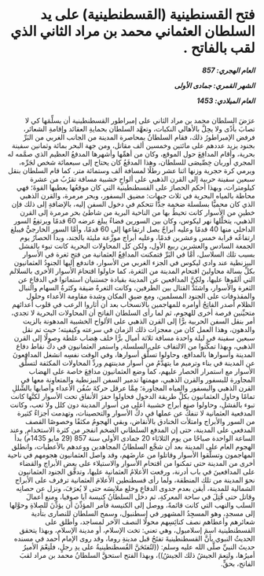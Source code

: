 <h1 dir="rtl">فتح القسنطينية (القسطنطينية) على يد السلطان العثماني محمد بن مراد الثاني الذي لقب بالفاتح .</h1>

<h5 dir="rtl">العام الهجري:  857

الشهر القمري: جمادى الأولى

العام الميلادي: 1453</h5>

<p dir="rtl">عرَضَ السلطان محمد بن مراد الثاني على إمبراطور القسطنطينية أن يسلِّمَها كي لا تصابَ بأذًى ولا يحِلَّ بالأهالي النكبات، وتعهَّد السلطان بحمايةِ العقائد وإقامةِ الشعائر، فرفض الإمبراطورُ ذلك، فقام السلطانُ بمحاصرة المدينة من الجانب الغربي من البَرِّ بجنود يزيد عددهم على مائتين وخمسين ألف مقاتل، ومن جهة البحر بمائة وثمانين سفينة بحرية، وأقام المدافِعَ حول الموقع، وكان من أهمِّها وأشهرها المدفعُ العظيم الذي صمَّمه له المجري أوربان خِصِّيصَى للسلطان، وهذا المدفَعُ كان يحتاج إلى سبعمائة شخص لجَرِّه، ويرمي كرة حجرية وزنها اثنا عشر رطلًا لمسافة ألف وستمائة متر، كما قام السلطان بنقل سبعين سفينة حربية إلى القرن الذهبي على ألواحٍ خشبية مسافة تقرُبُ من عشرة كيلومترات، وبهذا أحكم الحصارَ على القسطنطينية التي كان موقعُها يعطيها القوةَ؛ فهي محاطة بالمياه البحرية في ثلاث جبهات: مضيق البسفور، وبحر مرمرة، والقرن الذهبي الذي كان محميًّا بسلسلة ضخمة جدًّا تتحكم في دخول السفن إليه، بالإضافةِ إلى ذلك فإن خطينِ من الأسوار كانت تحيطُ بها من الناحية البرية من شاطئ بحر مرمرة إلى القرن الذهبي، يتخلَّلها نهر ليكوس، وكان بين السورين فضاءٌ يبلغ عرضه 60 قدمًا ويرتفِعُ السور الداخلي منها 40 قدمًا وعليه أبراجٌ يصل ارتفاعها إلى 60 قدمًا، وأمَّا السور الخارجيُّ فيبلغ ارتفاعُه قرابة خمس وعشرين قدمًا، وعليه أبراج موزَّعة مليئة بالجند، وبدأ الحصارُ يوم الجمعة السادس والعشرين ربيع الأول، ولكن كل المحاولات البحرية كانت تبوء بالفشل بسبب تلك السلاسل، أمَّا في البَرِّ فتمكنت المدافِعُ العثمانية من فتحِ ثغرة في الأسوار البيزنطية عند وادي ليكوس في الجزء الغربي من الأسوار، فاندفع إليها الجنودُ العثمانيون بكلِّ بسالة محاولينَ اقتحام المدينة من الثغرة، كما حاولوا اقتحامَ الأسوار الأخرى بالسلالم التي ألقَوها عليها، ولكِنَّ المدافعين عن المدينة بقيادة جستنيان استماتوا في الدفاعِ عن الثغرة والأسوار، واشتَدَّ القتال بين الطرفين، وكانت الثغرةُ ضيقة وكثرةُ السهام والنبال والمقذوفات على الجنود المسلمين، ومع ضيقِ المكان وشدة مقاومة الأعداء وحلول الظلام أصدر الفاتِحُ أوامره للمهاجمين بالانسحاب بعد أن أثاروا الرعب في قلوب أعدائهم متحيِّنين فرصة أخرى للهجوم، ثم لما رأى السلطان الفاتح أن المحاولات البحرية لا تجدي، أمر بنقل السفن الحربية برًّا إلى القرن الذهبي على الألواح الخشبية المدهونة بالزيت والدهون، وهذا العمل كان من معجزات ذلك الزمان في سرعته وكيفيته؛ حيث تم نقل سبعين سفينة في ليلة واحدة مسافة ثلاثة أميال برًّا خلف هِضاب غلطة وصولًا إلى القرن الذهبي، وبهذا تمكَّنوا من الالتفاف على السلسلة, واستمر العثمانيون في دكِّ نقاط دفاع المدينة وأسوارها بالمدافع، وحاولوا تسلُّق أسوارها، وفي الوقت نفسِه انشغل المدافِعونَ عن المدينة في بناء وترميم ما يتهدَّمُ من أسوار مدينتهم وردِّ المحاولات المكثفة لتسلُّق الأسوار مع استمرار الحصار عليهم، كما وضع العثمانيون مدافِعَ خاصة على الهضاب المجاورة للبسفور والقرن الذهبي، مهمتها تدمير السفن البيزنطية والمتعاوِنة معها في القرن الذهبي والبسفور والمياه المجاورة؛ مِمَّا عرقل حركةَ سُفُن الأعداء وأصابها بالشَّللِ تمامًا وحاول العثمانيون بكلِّ طريقة الدخول فحاولوا حفرَ الأنفاق تحت الأسوار لكنَّها كانت تبوء بالفشلِ، وحاولوا صنع أبراج خشبية أعلى من أسوار المدينة دون كلل ولا تعب، وكانت المدفعية العثمانية لا تنفكُّ عن عملها في دكِّ الأسوار والتحصينات، وتهدمت أجزاءٌ كثيرة من السور والأبراج وامتلأت الخنادق بالأنقاض، وبقي الهجومُ مكثفًا وخصوصًا القصف المدفعي على المدينة، حتى إن المدفع السلطاني الضخم انفجر من كثرة الاستخدامِ, وعند الساعة الواحدة صباحًا من يوم الثلاثاء 20 جمادى الأولى سنة 857 (29 مايو 1435م) بدأ الهجوم العام على المدينة بعد أن شجَّع السلطانُ المجاهدين ووعدهم بالأعطيات، وانطلق المهاجمون وتسلَّقوا الأسوار وقاتلوا من عارضَهم، وقد واصل العثمانيون هجومهم في ناحية أخرى من المدينة حتى تمكنوا من اقتحام الأسوار والاستيلاء على بعض الأبراج والقضاء على المدافعينَ في باب أدرنة، ورفعت الأعلامُ العثمانية عليها، وتدفَّق الجنود العثمانيون نحوَ المدينة من تلك المنطقة، ولما رأى قسطنطين الأعلامَ العثمانية ترفرف على الأبراج الشمالية للمدينة، أيقن بعدم جدوى الدفاعِ وخلع ملابِسَه حتى لا يُعرَفَ، ونزل عن حصانِه وقاتل حتى قُتِلَ في ساحة المعركةِ، ثم دخل السلطانُ كنيسة آيا صوفيا، ومنع أعمالَ السلب والنهب التي كانت قائمةً، ووصل إلى الكنيسة فأمر المؤذِّنَ أن يؤذِّنَ للصلاةِ وحوَّلها إلى مسجدٍ، وهو المسجِدُ المشهور في إسطنبول، وسمح السلطان للنصارى بتأدية شعائرهم وأعطاهم نصف كنائِسِهم محولًا النصف الآخر لمساجد، وأطلق على القسطنطينية اسمَ إسلامبول، وهي تعني: تخت الإسلام، أو مدينة الإسلام، وبهذا يتحقق الحديثُ النبوي بأنَّ القسطنطينيةَ تفتَحُ قبل مدينةِ روما، وقد روى الإمام أحمد في مسنده حديثَ النبيِّ صلَّى الله عليه وسلم: ((لتُفتَحَنَّ القُسطنطينيةُ على يدِ رجلٍ، فلَنِعْمَ الأميرُ أميرُها، ولنِعمَ الجيشُ ذلك الجيشُ))، وبهذا الفتح استحقَّ السلطانُ محمد بن مراد لقبَ الفاتح، بحقٍّ.</p></br>
